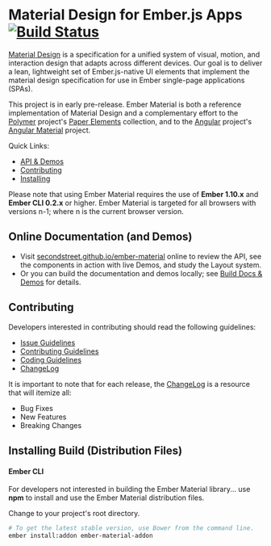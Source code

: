 # Material Design for Ember.js Apps [![Build Status](https://travis-ci.org/secondstreet/ember-material.svg)](https://travis-ci.org/secondstreet/ember-material)

[Material Design](https://www.google.com/design/spec/material-design/) is a specification for a
unified system of visual, motion, and interaction design that adapts across different devices. Our
goal is to deliver a lean, lightweight set of Ember.js-native UI elements that implement the
material design specification for use in Ember single-page applications (SPAs).

This project is in early pre-release. Ember Material is both a reference implementation of
Material Design and a complementary effort to the [Polymer](https://www.polymer-project.org/)
project's [Paper Elements](https://www.polymer-project.org/docs/elements/paper-elements.html)
collection, and to the [Angular](https://angularjs.org/) project's
[Angular Material](https://material.angularjs.org/) project.

Quick Links:

*  [API & Demos](#demos)
*  [Contributing](#contributing)
*  [Installing](#installing)


Please note that using Ember Material requires the use of **Ember 1.10.x** and **Ember CLI 0.2.x**
or higher. Ember Material is targeted for all browsers with versions n-1; where n is the current
browser version.

## <a name="demos"></a> Online Documentation (and Demos)

- Visit [secondstreet.github.io/ember-material](http://secondstreet.github.io/ember-material-) online
  to review the API, see the components in action with live Demos, and study the Layout system.
- Or you can build the documentation and demos locally; see
  [Build Docs & Demos](https://github.com/secondstreet/ember-material/tree/master/docs/README.md) for
  details.

## <a name="contributing"></a> Contributing

Developers interested in contributing should read the following guidelines:

- [Issue Guidelines](docs/guides/CONTRIBUTING.md#submit)
- [Contributing Guidelines](docs/guides/CONTRIBUTING.md)
- [Coding Guidelines](docs/guides/CODING.md)
- [ChangeLog](CHANGELOG.md)

It is important to note that for each release, the [ChangeLog](CHANGELOG.md) is a resource that will
itemize all:

- Bug Fixes
- New Features
- Breaking Changes

## <a name="installing"></a> Installing Build (Distribution Files)

#### Ember CLI

For developers not interested in building the Ember Material library... use **npm** to install
and use the Ember Material distribution files.

Change to your project's root directory.

```bash
# To get the latest stable version, use Bower from the command line.
ember install:addon ember-material-addon
```
